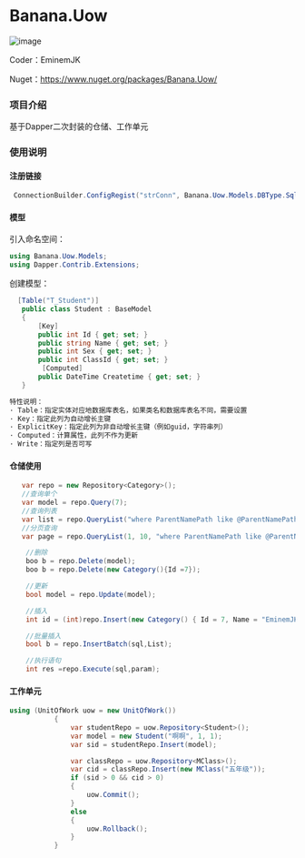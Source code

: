 # Banana.Uow
![image](https://github.com/EminemJK/Banana/blob/master/Banana/Doc/banana_logo.ico)

Coder：EminemJK

Nuget：https://www.nuget.org/packages/Banana.Uow/

### 项目介绍
基于Dapper二次封装的仓储、工作单元

### 使用说明
#### 注册链接
``` csharp
 ConnectionBuilder.ConfigRegist("strConn", Banana.Uow.Models.DBType.SqlServer);
```
#### 模型
引入命名空间：
``` csharp
using Banana.Uow.Models;
using Dapper.Contrib.Extensions;
```
创建模型：
``` csharp
  [Table("T_Student")]
   public class Student : BaseModel
   {
       [Key]
       public int Id { get; set; }
       public string Name { get; set; }
       public int Sex { get; set; }
       public int ClassId { get; set; }
        [Computed]
       public DateTime Createtime { get; set; }
   }

特性说明：
· Table：指定实体对应地数据库表名，如果类名和数据库表名不同，需要设置
· Key：指定此列为自动增长主键
· ExplicitKey：指定此列为非自动增长主键（例如guid，字符串列）
· Computed：计算属性，此列不作为更新
· Write：指定列是否可写
```
#### 仓储使用
``` csharp
   var repo = new Repository<Category>();
   //查询单个
   var model = repo.Query(7);
   //查询列表
   var list = repo.QueryList("where ParentNamePath like @ParentNamePath", new { ParentNamePath = "%,电气设备,%" });
   //分页查询
   var page = repo.QueryList(1, 10, "where ParentNamePath like @ParentNamePath", new { ParentNamePath = "%,电气设备,%" }, "id", false);

    //删除
    boo b = repo.Delete(model);
    boo b = repo.Delete(new Category(){Id =7});

    //更新
    bool model = repo.Update(model);

    //插入
    int id = (int)repo.Insert(new Category() { Id = 7, Name = "EminemJK" });

    //批量插入
    bool b = repo.InsertBatch(sql,List);

    //执行语句
    int res =repo.Execute(sql,param);
```
#### 工作单元
``` csharp
using (UnitOfWork uow = new UnitOfWork())
           {
               var studentRepo = uow.Repository<Student>();
               var model = new Student("啊啊", 1, 1);
               var sid = studentRepo.Insert(model);

               var classRepo = uow.Repository<MClass>();
               var cid = classRepo.Insert(new MClass("五年级"));
               if (sid > 0 && cid > 0)
               {
                   uow.Commit();
               }
               else
               {
                   uow.Rollback();
               }
           }
```
